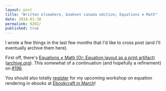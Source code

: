 ```yaml
---
layout: post
title: "Written elsewhere, booknet canada edition; Equations ≠ Math"
date: 2018-01-30
permalink: 0202/
published: true
---
```


I wrote a few things in the last few months that I'd like to cross post (and I'll eventually archive them here).

First off, there's [Equations ≠ Math (Or: Equation layout as a print artifact)](https://www.booknetcanada.ca/blog/2018/1/12/equations-math-or-equation-layout-as-a-print-artifact) ([archive.org](https://web.archive.org/save/https://www.booknetcanada.ca/blog/2018/1/12/equations-math-or-equation-layout-as-a-print-artifact)). This somewhat of a continuation (and hopefully a refinement) on [#196](/0196/).

You should also totally [register](http://techforum.booknetcanada.ca/register/) for my upcoming workshop on equation rendering in ebooks at [Ebookcraft in March](http://techforum.booknetcanada.ca/speakers/)!

